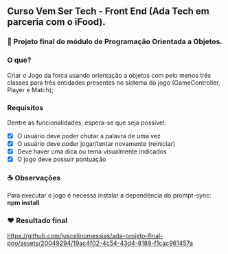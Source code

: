 ## Curso Vem Ser Tech - Front End (Ada Tech em parceria com o iFood).

### 🚀 Projeto final do módulo de Programação Orientada a Objetos.

### O que?
Criar o Jogo da forca usando orientação a objetos com pelo menos três classes para três entidades presentes no sistema do jogo (GameController, Player e Match);

### Requisitos
Dentre as funcionalidades, espera-se que seja possível:

- [x] O usuário deve poder chutar a palavra de uma vez
- [x] O usuário deve poder jogar/tentar novamente (reiniciar)
- [x] Deve haver uma dica ou tema visualmente indicados
- [x] O jogo deve possuir pontuação

### ☕ Observações
Para executar o jogo é necessá instalar a dependência do prompt-sync: **npm install**

### ❤️ Resultado final
https://github.com/juscelinomessias/ada-projeto-final-poo/assets/20049294/19ac4f02-4c54-43d4-8189-f1cac961457a
